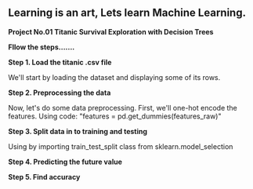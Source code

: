 Learning is an art, Lets learn Machine Learning.
--------------------------------------------------------------------------------

**Project No.01 Titanic Survival Exploration with Decision Trees**


**Fllow the steps.......**

**Step 1. Load the titanic .csv file**

We'll start by loading the dataset and displaying some of its rows.

**Step 2. Preprocessing the data**

Now, let's do some data preprocessing. First, we'll one-hot encode the features.
Using code: "features = pd.get_dummies(features_raw)"


**Step 3. Split data in to training and testing**

Using by importing train_test_split class from sklearn.model_selection


**Step 4. Predicting the future value**



**Step 5. Find accuracy**
